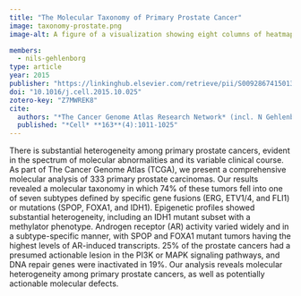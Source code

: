 ```yaml
---
title: "The Molecular Taxonomy of Primary Prostate Cancer"
image: taxonomy-prostate.png
image-alt: A figure of a visualization showing eight columns of heatmaps along with a bar chart showing the mutational signature.

members:
  - nils-gehlenborg
type: article
year: 2015
publisher: "https://linkinghub.elsevier.com/retrieve/pii/S0092867415013392"
doi: "10.1016/j.cell.2015.10.025"
zotero-key: "Z7MWREK8"
cite:
  authors: "*The Cancer Genome Atlas Research Network* (incl. N Gehlenborg)"
  published: "*Cell* **163**(4):1011-1025"
---
```

There is substantial heterogeneity among primary prostate cancers, evident in the spectrum of molecular abnormalities and its variable clinical course. As part of The Cancer Genome Atlas (TCGA), we present a comprehensive molecular analysis of 333 primary prostate carcinomas. Our results revealed a molecular taxonomy in which 74% of these tumors fell into one of seven subtypes defined by specific gene fusions (ERG, ETV1/4, and FLI1) or mutations (SPOP, FOXA1, and IDH1). Epigenetic profiles showed substantial heterogeneity, including an IDH1 mutant subset with a methylator phenotype. Androgen receptor (AR) activity varied widely and in a subtype-specific manner, with SPOP and FOXA1 mutant tumors having the highest levels of AR-induced transcripts. 25% of the prostate cancers had a presumed actionable lesion in the PI3K or MAPK signaling pathways, and DNA repair genes were inactivated in 19%. Our analysis reveals molecular heterogeneity among primary prostate cancers, as well as potentially actionable molecular defects.